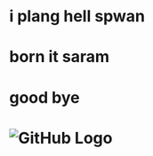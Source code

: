 ﻿# i plang hell spwan
# 
# born it saram
# good bye
# ![GitHub Logo](https://scontent.fbkk10-1.fna.fbcdn.net/v/t1.0-9/12647190_937961406294240_6313139645941490988_n.jpg?_nc_cat=110&_nc_sid=8bfeb9&_nc_ohc=C_CYTf-hA6UAX-ehe1f&_nc_ht=scontent.fbkk10-1.fna&oh=913b2c1665453d04c9334fc5e73faaf8&oe=5F2EEFF8)
